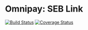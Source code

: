 # Omnipay: SEB Link

[![Build Status](https://travis-ci.org/arbory/omnipay-seb-link.svg?branch=master)](https://travis-ci.org/arbory/omnipay-seb-link)
[![Coverage Status](https://coveralls.io/repos/github/arbory/omnipay-seb-link/badge.svg?branch=master)](https://coveralls.io/github/arbory/omnipay-seb-link?branch=master)
